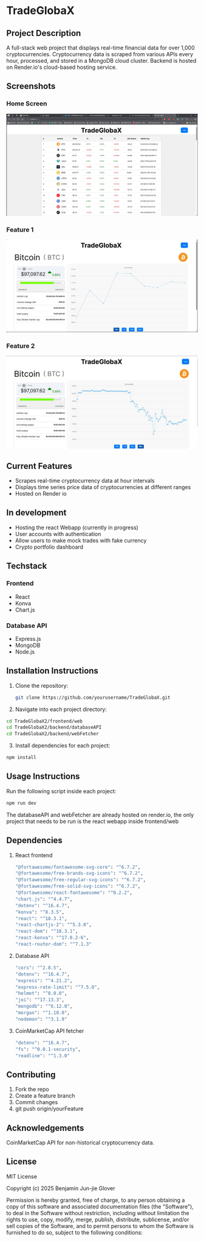# TradeGlobaX

## Project Description
A full-stack web project that displays real-time financial data for over 1,000 cryptocurrencies. Cryptocurrency data is scraped from various APIs every hour, processed, and stored in a MongoDB cloud cluster. Backend is hosted on Render.io's cloud-based hosting service.

## Screenshots

### Home Screen
![Home Screen](githubDecorations/home.jpg)

### Feature 1
![Feature 1](githubDecorations/BTC.jpg)

### Feature 2
![Feature 2](githubDecorations/BTC(1).jpg)
  
## Current Features
- Scrapes real-time cryptocurrency data at hour intervals
- Displays time series price data of cryptocurrencies at different ranges
- Hosted on Render io

## In development
- Hosting the react Webapp (currently in progress)
- User accounts with authentication
- Allow users to make mock trades with fake currency
- Crypto portfolio dashboard

## Techstack
### Frontend
- React
- Konva
- Chart.js
### Database API
- Express.js
- MongoDB
- Node.js

## Installation Instructions
1. Clone the repository:
   ```bash
   git clone https://github.com/yourusername/TradeGlobaX.git
   ```
2. Navigate into each project directory:
  ```bash
  cd TradeGlobaX2/frontend/web
  cd TradeGlobaX2/backend/databaseAPI
  cd TradeGlobaX2/backend/webFetcher
  ```
3. Install dependencies for each project:
  ```bash
  npm install
  ```
## Usage Instructions
Run the following script inside each project:
```bash
npm run dev
```
The databaseAPI and webFetcher are already hosted on render.io, the only project that needs to be run is the react webapp inside frontend/web

## Dependencies
1. React frontend
   ```bash
   "@fortawesome/fontawesome-svg-core": "^6.7.2",
   "@fortawesome/free-brands-svg-icons": "^6.7.2",
   "@fortawesome/free-regular-svg-icons": "^6.7.2",
   "@fortawesome/free-solid-svg-icons": "^6.7.2",
   "@fortawesome/react-fontawesome": "^0.2.2",
   "chart.js": "^4.4.7",
   "dotenv": "^16.4.7",
   "konva": "^8.3.5",
   "react": "^18.3.1",
   "react-chartjs-2": "^5.3.0",
   "react-dom": "^18.3.1",
   "react-konva": "^17.0.2-6",
   "react-router-dom": "^7.1.3"
   ```
2. Database API
   ```bash
   "cors": "^2.8.5",
   "dotenv": "^16.4.7",
   "express": "^4.21.2",
   "express-rate-limit": "^7.5.0",
   "helmet": "^8.0.0",
   "joi": "^17.13.3",
   "mongodb": "^6.12.0",
   "morgan": "^1.10.0",
   "nodemon": "^3.1.9"
   ```
3. CoinMarketCap API fetcher
   ```bash
   "dotenv": "^16.4.7",
   "fs": "^0.0.1-security",
   "readline": "^1.3.0"
   ```

## Contributing
1. Fork the repo
2. Create a feature branch
3. Commit changes
4. git push origin/yourFeature

## Acknowledgements
CoinMarketCap API for non-historical cryptocurrency data.

## License
MIT License

Copyright (c) 2025 Benjamin Jun-jie Glover

Permission is hereby granted, free of charge, to any person obtaining a copy
of this software and associated documentation files (the "Software"), to deal
in the Software without restriction, including without limitation the rights
to use, copy, modify, merge, publish, distribute, sublicense, and/or sell
copies of the Software, and to permit persons to whom the Software is
furnished to do so, subject to the following conditions:
